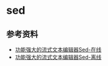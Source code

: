 # sed

## 参考资料
+ [功能强大的流式文本编辑器Sed-在线](https://wangchujiang.com/linux-command/c/sed.html)
+ [功能强大的流式文本编辑器Sed-离线](./sed.pdf)